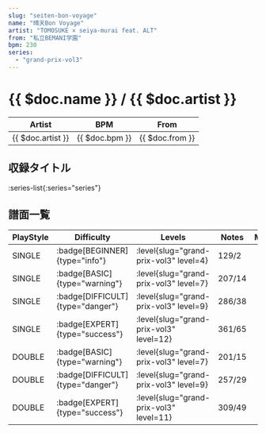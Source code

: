 ```yaml
---
slug: "seiten-bon-voyage"
name: "晴天Bon Voyage"
artist: "TOMOSUKE × seiya-murai feat. ALT"
from: "私立BEMANI学園"
bpm: 230
series:
  - "grand-prix-vol3"
---
```


# {{ $doc.name }} / {{ $doc.artist }}

|Artist|BPM|From|
|------|---|----|
|{{ $doc.artist }}|{{ $doc.bpm }}|{{ $doc.from }}|

## 収録タイトル

:series-list{:series="series"}

## 譜面一覧

|PlayStyle|Difficulty|Levels|Notes|Movie|
|---------|----------|------|-----|-----|
|SINGLE| :badge[BEGINNER]{type="info"}|<div class="field is-grouped is-grouped-multiline"> :level{slug="grand-prix-vol3" level=4}</div>|129/2||
|SINGLE| :badge[BASIC]{type="warning"}|<div class="field is-grouped is-grouped-multiline"> :level{slug="grand-prix-vol3" level=7}</div>|207/14||
|SINGLE| :badge[DIFFICULT]{type="danger"}|<div class="field is-grouped is-grouped-multiline"> :level{slug="grand-prix-vol3" level=9}</div>|286/38||
|SINGLE| :badge[EXPERT]{type="success"}|<div class="field is-grouped is-grouped-multiline"> :level{slug="grand-prix-vol3" level=12}</div>|361/65||
|DOUBLE| :badge[BASIC]{type="warning"}|<div class="field is-grouped is-grouped-multiline"> :level{slug="grand-prix-vol3" level=7}</div>|201/15||
|DOUBLE| :badge[DIFFICULT]{type="danger"}|<div class="field is-grouped is-grouped-multiline"> :level{slug="grand-prix-vol3" level=9}</div>|257/29||
|DOUBLE| :badge[EXPERT]{type="success"}|<div class="field is-grouped is-grouped-multiline"> :level{slug="grand-prix-vol3" level=11}</div>|309/49||
